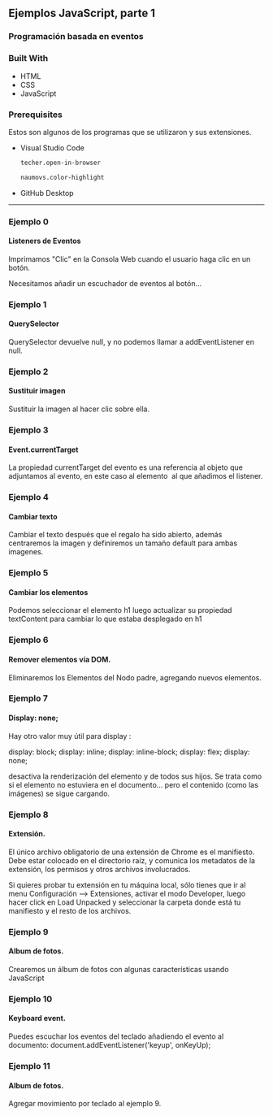 <!-- ABOUT THE PROJECT -->
## Ejemplos JavaScript, parte 1

### Programación basada en eventos

### Built With

* HTML
* CSS
* JavaScript

### Prerequisites

Estos son algunos de los programas que se utilizaron y sus extensiones.

* Visual Studio Code
  ```sh
  techer.open-in-browser
  ```
  ```sh
  naumovs.color-highlight
  ```
  
* GitHub Desktop
  
-----

### Ejemplo 0

#### Listeners de Eventos

Imprimamos "Clic" en la Consola Web cuando el usuario haga clic en un
botón.

Necesitamos añadir un escuchador de eventos al botón...

### Ejemplo 1

#### QuerySelector

QuerySelector devuelve null, y no podemos llamar a addEventListener en null.

### Ejemplo 2
#### Sustituir imagen

Sustituir la imagen al hacer clic sobre ella.

### Ejemplo 3

#### Event.currentTarget

La propiedad currentTarget del evento es una referencia al objeto que adjuntamos al evento, en este caso al elemento <img> al que añadimos el listener.

### Ejemplo 4

#### Cambiar texto

Cambiar el texto después que el regalo ha sido abierto, además centraremos la imagen y definiremos un tamaño default para ambas imagenes.

### Ejemplo 5

#### Cambiar los elementos

Podemos seleccionar el elemento h1 luego actualizar su propiedad textContent para cambiar lo que estaba desplegado en h1

### Ejemplo 6

#### Remover elementos vía DOM.

Eliminaremos los Elementos del Nodo padre, agregando nuevos elementos.

### Ejemplo 7

####  Display: none;

Hay otro valor muy útil para display :

display: block;
display: inline;
display: inline-block;
display: flex;
display: none;

desactiva la renderización del elemento y de todos sus hijos. Se trata como si el elemento no estuviera en el documento... pero el contenido (como las imágenes) se sigue cargando.

### Ejemplo 8

#### Extensión.

El único archivo obligatorio de una extensión de Chrome es el manifiesto. Debe estar colocado en el directorio raíz, y comunica los metadatos de la extensión, los permisos y otros archivos involucrados.

Si quieres probar tu extensión en tu máquina local, sólo tienes que ir al menu Configuración —> Extensiones, activar el modo Developer, luego hacer click en Load Unpacked y seleccionar la carpeta donde está tu manifiesto y el resto de los archivos.

### Ejemplo 9

#### Album de fotos.

Crearemos un álbum de fotos con algunas características usando JavaScript

### Ejemplo 10

#### Keyboard event.

Puedes escuchar los eventos del teclado añadiendo el evento al documento: document.addEventListener('keyup', onKeyUp);

### Ejemplo 11

#### Album de fotos.

Agregar movimiento por teclado al ejemplo 9.
